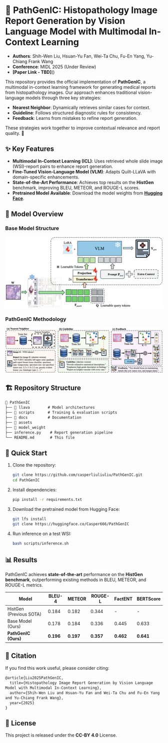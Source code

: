 # 🏥 PathGenIC: Histopathology Image Report Generation by Vision Language Model with Multimodal In-Context Learning
- **Authors**: Shih-Wen Liu, Hsuan-Yu Fan, Wei-Ta Chu, Fu-En Yang, Yu-Chiang Frank Wang  
- **Conference**: MIDL 2025 (Under Review)  
- **[Paper Link - TBD]**()  

This repository provides the official implementation of **PathGenIC**, a multimodal in-context learning framework for generating medical reports from histopathology images. Our approach enhances traditional vision-language models through three key strategies:  

- **Nearest Neighbor**: Dynamically retrieves similar cases for context.  
- **Guideline**: Follows structured diagnostic rules for consistency.  
- **Feedback**: Learns from mistakes to refine report generation.  

These strategies work together to improve contextual relevance and report quality. 🚀

## ✨ Key Features  
- **Multimodal In-Context Learning (ICL)**: Uses retrieved whole slide image (WSI)-report pairs to enhance report generation.  
- **Fine-Tuned Vision-Language Model (VLM)**: Adapts Quilt-LLaVA with domain-specific enhancements.  
- **State-of-the-Art Performance**: Achieves top results on the **HistGen** benchmark, improving BLEU, METEOR, and ROUGE-L scores.  
- **Pretrained Model Available**: Download the model weights from **[Hugging Face](https://huggingface.co/Casper666/PathGenIC)**.  

## 🧠 Model Overview  

### **Base Model Structure**  
![Base Model](./assets/model_structure.png)  


### **PathGenIC Methodology**  
![Methodology](./assets/methodology.png)  


## 🏗️ Repository Structure  
```
📂 PathGenIC
├── 📂 llava        # Model architectures
├── 📂 scripts      # Training & evaluation scripts
├── 📂 docs         # Documentation
├── 📂 assets  
├── 📂 model_weight 
├── inference.py    # Report generation pipeline
└── README.md       # This file
```  

## 🚀 Quick Start  
1. Clone the repository:  
   ```bash
   git clone https://github.com/casperliuliuliu/PathGenIC.git
   cd PathGenIC
   ```
2. Install dependencies:  
   ```bash
   pip install -r requirements.txt
   ```
3. Download the pretrained model from Hugging Face:  
   ```bash
   git lfs install
   git clone https://huggingface.co/Casper666/PathGenIC
   ```
4. Run inference on a test WSI:  
   ```bash
   bash scripts/inference.sh
   ```  

## 📊 Results  
PathGenIC achieves **state-of-the-art** performance on the **HistGen benchmark**, outperforming existing methods in BLEU, METEOR, and ROUGE-L metrics.  

| Model | BLEU-4 | METEOR | ROUGE-L | FactENT | BERTScore
|--------|--------|--------|--------|--------|--------|  
| HistGen (Previous SOTA) | 0.184 | 0.182 | 0.344 | - | - |
| Base Model (Ours) | 0.178 | 0.184 | 0.336 | 0.445 | 0.633 |
| **PathGenIC (Ours)** | **0.196** | **0.197** | **0.357** | **0.462** | **0.641** |

## 📌 Citation  
If you find this work useful, please consider citing:  
```
@article{Liu2025PathGenIC,
  title={Histopathology Image Report Generation by Vision Language Model with Multimodal In-Context Learning},
  author={Shih-Wen Liu and Hsuan-Yu Fan and Wei-Ta Chu and Fu-En Yang and Yu-Chiang Frank Wang},
  year={2025}
}
```  

## 📝 License  
This project is released under the **CC-BY 4.0** License.  